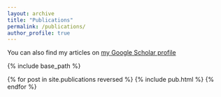 ```yaml
---
layout: archive
title: "Publications"
permalink: /publications/
author_profile: true
---
```



 You can also find my articles on [my Google Scholar profile](https://scholar.google.com/citations?user=Evjy06kAAAAJ&hl=zh-CN)

{% include base_path %}

{% for post in site.publications reversed %}
  {% include pub.html %}
{% endfor %}
